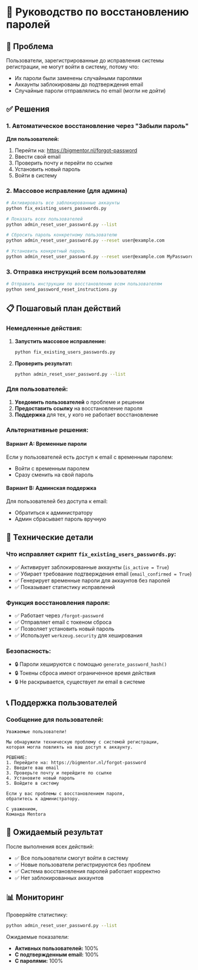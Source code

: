 # 🔐 Руководство по восстановлению паролей

## 🚨 Проблема
Пользователи, зарегистрированные до исправления системы регистрации, не могут войти в систему, потому что:
- Их пароли были заменены случайными паролями
- Аккаунты заблокированы до подтверждения email
- Случайные пароли отправлялись по email (могли не дойти)

## ✅ Решения

### 1. **Автоматическое восстановление через "Забыли пароль"**

**Для пользователей:**
1. Перейти на: https://bigmentor.nl/forgot-password
2. Ввести свой email
3. Проверить почту и перейти по ссылке
4. Установить новый пароль
5. Войти в систему

### 2. **Массовое исправление (для админа)**

```bash
# Активировать все заблокированные аккаунты
python fix_existing_users_passwords.py

# Показать всех пользователей
python admin_reset_user_password.py --list

# Сбросить пароль конкретному пользователю
python admin_reset_user_password.py --reset user@example.com

# Установить конкретный пароль
python admin_reset_user_password.py --reset user@example.com MyPassword123
```

### 3. **Отправка инструкций всем пользователям**

```bash
# Отправить инструкции по восстановлению всем пользователям
python send_password_reset_instructions.py
```

## 📋 Пошаговый план действий

### **Немедленные действия:**

1. **Запустить массовое исправление:**
   ```bash
   python fix_existing_users_passwords.py
   ```

2. **Проверить результат:**
   ```bash
   python admin_reset_user_password.py --list
   ```

### **Для пользователей:**

1. **Уведомить пользователей** о проблеме и решении
2. **Предоставить ссылку** на восстановление пароля
3. **Поддержка** для тех, у кого не работает восстановление

### **Альтернативные решения:**

#### **Вариант A: Временные пароли**
Если у пользователей есть доступ к email с временным паролем:
- Войти с временным паролем
- Сразу сменить на свой пароль

#### **Вариант B: Админская поддержка**
Для пользователей без доступа к email:
- Обратиться к администратору
- Админ сбрасывает пароль вручную

## 🔧 Технические детали

### **Что исправляет скрипт `fix_existing_users_passwords.py`:**
- ✅ Активирует заблокированные аккаунты (`is_active = True`)
- ✅ Убирает требование подтверждения email (`email_confirmed = True`)
- ✅ Генерирует временные пароли для аккаунтов без паролей
- ✅ Показывает статистику исправлений

### **Функция восстановления пароля:**
- ✅ Работает через `/forgot-password`
- ✅ Отправляет email с токеном сброса
- ✅ Позволяет установить новый пароль
- ✅ Использует `werkzeug.security` для хеширования

### **Безопасность:**
- 🔒 Пароли хешируются с помощью `generate_password_hash()`
- 🔒 Токены сброса имеют ограниченное время действия
- 🔒 Не раскрывается, существует ли email в системе

## 📞 Поддержка пользователей

### **Сообщение для пользователей:**

```
Уважаемые пользователи!

Мы обнаружили техническую проблему с системой регистрации, 
которая могла повлиять на ваш доступ к аккаунту.

РЕШЕНИЕ:
1. Перейдите на: https://bigmentor.nl/forgot-password
2. Введите ваш email
3. Проверьте почту и перейдите по ссылке
4. Установите новый пароль
5. Войдите в систему

Если у вас проблемы с восстановлением пароля, 
обратитесь к администратору.

С уважением,
Команда Mentora
```

## 🎯 Ожидаемый результат

После выполнения всех действий:
- ✅ Все пользователи смогут войти в систему
- ✅ Новые пользователи регистрируются без проблем
- ✅ Система восстановления паролей работает корректно
- ✅ Нет заблокированных аккаунтов

## 📊 Мониторинг

Проверяйте статистику:
```bash
python admin_reset_user_password.py --list
```

Ожидаемые показатели:
- **Активных пользователей:** 100%
- **С подтвержденным email:** 100%
- **С паролями:** 100%



